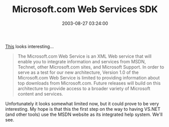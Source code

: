 ﻿---
layout: post
title: "Microsoft.com Web Services SDK"
comments: false
date: 2003-08-27 03:24:00
categories:
 - Technology
subtext-id: ec8197ff-8829-4c95-9466-727a70ef77f3
alias: /blog/Microsoftcom-Web-Services-SDK.aspx
---


[This](http://www.microsoft.com/downloads/details.aspx?familyid=66cc3c1f-1f44-4f22-ad4c-ed581084df8d&displaylang=en) looks interesting...

> The Microsoft.com Web Service is an XML Web service that will enable you to integrate information and services from MSDN, Technet, other Microsoft.com sites, and Microsoft Support. In order to serve as a test for our new architecture, Version 1.0 of the Microsoft.com Web Service is limited to providing information about top downloads from Microsoft.com. Future releases will build on this architecture to provide access to a broader variety of Microsoft content and services.

Unfortunately it looks somewhat limited now, but it could prove to be very interesting. My hope is that this the first step on the way to having VS.NET (and other tools) use the MSDN website as its integrated help system. We'll see.

